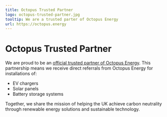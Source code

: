 ```yaml
---
title: Octopus Trusted Partner
logo: octopus-trusted-partner.jpg
tooltip: We are a trusted parter of Octopus Energy
url: https://octopus.energy
---
```


# Octopus Trusted Partner

We are proud to be an [official trusted partner of Octopus Energy](https://octopus.energy/Octopus-Trusted-Partners/). This partnership means we receive direct referrals from Octopus Energy for installations of:

- EV chargers
- Solar panels
- Battery storage systems

Together, we share the mission of helping the UK achieve carbon neutrality through renewable energy solutions and sustainable technology.
